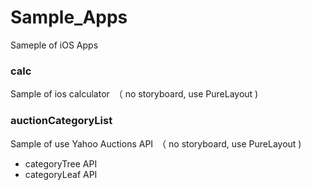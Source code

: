 # Sample_Apps
Sameple of iOS Apps

### calc
Sample of ios calculator　（ no storyboard, use PureLayout )


### auctionCategoryList
Sample of use Yahoo Auctions API　（ no storyboard, use PureLayout )
 - categoryTree API
 - categoryLeaf API
